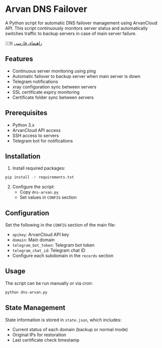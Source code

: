 # Arvan DNS Failover

A Python script for automatic DNS failover management using ArvanCloud API. This script continuously monitors server status and automatically switches traffic to backup servers in case of main server failure.

🇮🇷 [راهنمای فارسی](README.fa.md)

## Features

- Continuous server monitoring using ping
- Automatic failover to backup server when main server is down
- Telegram notifications
- xray configuration sync between servers
- SSL certificate expiry monitoring
- Certificate folder sync between servers

## Prerequisites

- Python 3.x
- ArvanCloud API access
- SSH access to servers
- Telegram bot for notifications

## Installation

1. Install required packages:
```bash
pip install -r requirements.txt
```

2. Configure the script:
   - Copy `dns-arvan.py`
   - Set values in `CONFIG` section

## Configuration

Set the following in the `CONFIG` section of the main file:

- `apikey`: ArvanCloud API key
- `domain`: Main domain
- `telegram_bot_token`: Telegram bot token
- `telegram_chat_id`: Telegram chat ID
- Configure each subdomain in the `records` section

## Usage

The script can be run manually or via cron:

```bash
python dns-arvan.py
```

## State Management

State information is stored in `state.json`, which includes:
- Current status of each domain (backup or normal mode)
- Original IPs for restoration
- Last certificate check timestamp
